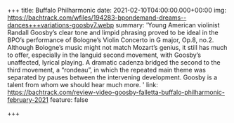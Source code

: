 +++
title: Buffalo Philharmonic
date: 2021-02-10T04:00:00.000+00:00
img: https://bachtrack.com/wfiles/194283-bpondemand-dreams--dances+++variations-goosby7.webp
summary: 'Young American violinist Randall Goosby’s clear tone and limpid phrasing
  proved to be ideal in the BPO’s performance of Bologne’s Violin Concerto in G major,
  Op.8, no.2. Although Bologne’s music might not match Mozart’s genius, it still has
  much to offer, especially in the languid second movement, with Goosby’s unaffected,
  lyrical playing. A dramatic cadenza bridged the second to the third movement, a
  “rondeau”, in which the repeated main theme was separated by pauses between the
  intervening development. Goosby is a talent from whom we should hear much more. '
link: https://bachtrack.com/review-video-goosby-falletta-buffalo-philharmonic-february-2021
feature: false

+++
